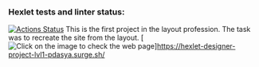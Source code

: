 ### Hexlet tests and linter status:
[![Actions Status](https://github.com/pdasya/layout-designer-project-58/workflows/hexlet-check/badge.svg)](https://github.com/pdasya/layout-designer-project-58/actions)
This is the first project in the layout profession. The task was to recreate the site from the layout. 
[![Click on the image to check the web page](/home/pdasya/layout-designer-project-58/src/images/1.png)]https://hexlet-designer-project-lvl1-pdasya.surge.sh/
